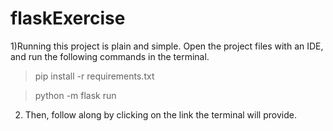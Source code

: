 # flaskExercise
1)Running this project is plain and simple. Open the project files with an IDE, and run the following commands in the terminal.
> pip install -r requirements.txt

> python -m flask run
2) Then, follow along by clicking on the link the terminal will provide.
